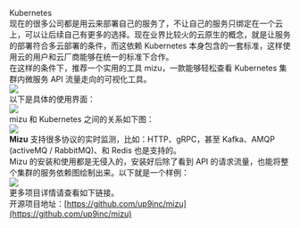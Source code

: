 Kubernetes<br />现在的很多公司都是用云来部署自己的服务了，不让自己的服务只绑定在一个云上，可以让后续自己有更多的选择。现在业界比较火的云原生的概念，就是让服务的部署符合多云部署的条件，而这依赖 Kubernetes 本身包含的一套标准，这样使用云的用户和云厂商能够在统一的标准下合作。<br />在这样的条件下，推荐一个实用的工具 mizu，一款能够轻松查看 Kubernetes 集群内微服务 API 流量走向的可视化工具。<br />![](https://cdn.nlark.com/yuque/0/2022/png/396745/1657810804208-3c4e2dc1-05eb-49ed-9629-d6933ad3cc62.png#clientId=u6791807e-3932-4&from=paste&id=ueb674cfc&originHeight=380&originWidth=900&originalType=url&ratio=1&rotation=0&showTitle=false&status=done&style=shadow&taskId=ued09a686-a8dd-4cbc-b74e-713b9d60c05&title=)<br />以下是具体的使用界面：<br />![](https://cdn.nlark.com/yuque/0/2022/png/396745/1657810804274-6e563016-471a-4874-9c29-89245896cbea.png#clientId=u6791807e-3932-4&from=paste&id=u3450fd7b&originHeight=527&originWidth=900&originalType=url&ratio=1&rotation=0&showTitle=false&status=done&style=shadow&taskId=u9fd58606-d151-4daa-b60d-3464ae57c9d&title=)<br />mizu 和 Kubernetes 之间的关系如下图：<br />![](https://cdn.nlark.com/yuque/0/2022/png/396745/1657810804288-fd88477d-8b1f-4f6d-a846-662a21f1da89.png#clientId=u6791807e-3932-4&from=paste&id=uf0c9f179&originHeight=521&originWidth=900&originalType=url&ratio=1&rotation=0&showTitle=false&status=done&style=shadow&taskId=u38e1237c-a8e0-4d50-8e01-855ee008871&title=)<br />**Mizu** 支持很多协议的实时监测，比如：HTTP、gRPC，甚至 Kafka、AMQP (activeMQ / RabbitMQ)、和 Redis 也是支持的。<br />Mizu 的安装和使用都是无侵入的，安装好后除了看到 API 的请求流量，也能将整个集群的服务依赖图绘制出来。以下就是一个样例：<br />![](https://cdn.nlark.com/yuque/0/2022/png/396745/1657810804441-c0a9d65a-e88c-4b76-8949-5c07541b62f2.png#clientId=u6791807e-3932-4&from=paste&id=u9bdce94b&originHeight=670&originWidth=900&originalType=url&ratio=1&rotation=0&showTitle=false&status=done&style=shadow&taskId=u97b286bd-fb12-40e0-9255-320b0692cf3&title=)<br />更多项目详情请查看如下链接。<br />开源项目地址：[https://github.com/up9inc/mizu](https://github.com/up9inc/mizu)
